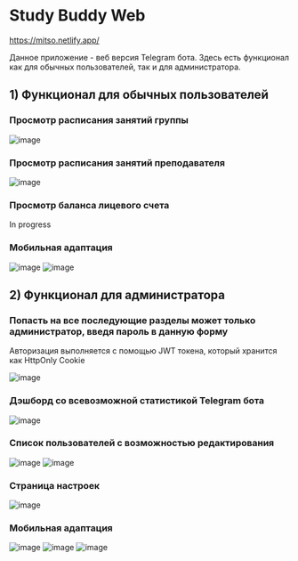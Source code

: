 # Study Buddy Web

https://mitso.netlify.app/

Данное приложение - веб версия Telegram бота. Здесь есть функционал как для обычных пользователей, так и для администратора.

## 1) Функционал для обычных пользователей

### Просмотр расписания занятий группы

![image](https://user-images.githubusercontent.com/48417874/155851018-8fc46f92-6494-4db9-8fa0-9d54aa674121.png)

### Просмотр расписания занятий преподавателя

![image](https://user-images.githubusercontent.com/48417874/155851040-d422ce65-c538-4eae-94dc-2fbc04a1f5ab.png)

### Просмотр баланса лицевого счета

In progress

### Мобильная адаптация

![image](https://user-images.githubusercontent.com/48417874/155851177-a9509aa9-79c5-48c7-b111-09231fd01b4b.png)
![image](https://user-images.githubusercontent.com/48417874/155851190-97a334b4-b2c2-4b3d-a4f9-8684d490e5d8.png)

## 2) Функционал для администратора

### Попасть на все последующие разделы может только администратор, введя пароль в данную форму

Авторизация выполняется с помощью JWT токена, который хранится как HttpOnly Cookie

![image](https://user-images.githubusercontent.com/48417874/144421929-4839de34-f405-40ca-9f59-9ea0c32280a5.png)

### Дэшборд со всевозможной статистикой Telegram бота

![image](https://user-images.githubusercontent.com/48417874/155851261-11eb0814-0b4e-4657-b68f-0202fa6f630a.png)

### Cписок пользователей c возможностью редактирования

![image](https://user-images.githubusercontent.com/48417874/155851529-3b5daaae-9205-4432-aee1-a01549734869.png)
![image](https://user-images.githubusercontent.com/48417874/144422829-385ba777-c407-4bd5-b24f-e77d59a321d1.png)

### Страница настроек

![image](https://user-images.githubusercontent.com/48417874/155853634-ccde73c6-408a-42dd-9805-91023fa69e4b.png)

### Мобильная адаптация

![image](https://user-images.githubusercontent.com/48417874/155851606-dbc0e0d5-f1e6-4141-952d-e1489c748109.png)
![image](https://user-images.githubusercontent.com/48417874/155851626-de86376c-5377-483e-9954-b5e2c8ba380b.png)
![image](https://user-images.githubusercontent.com/48417874/155851637-ebefb533-9cbd-4919-8105-f32cd80b9f16.png)

